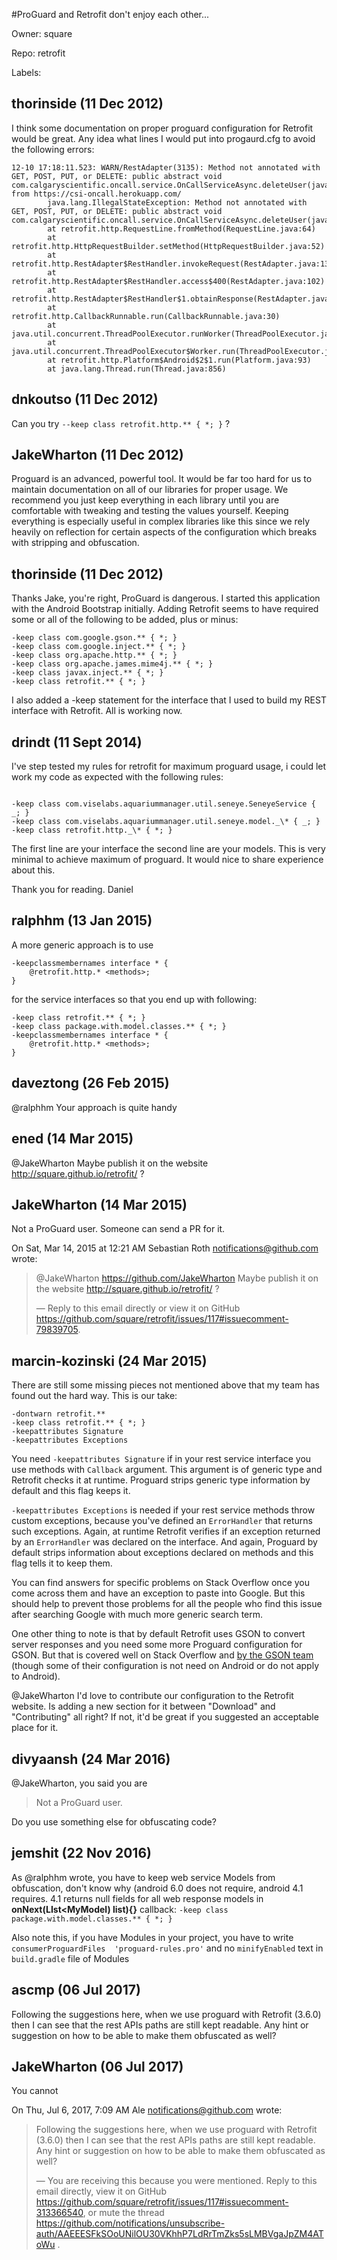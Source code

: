 #ProGuard and Retrofit don't enjoy each other...

Owner: square

Repo: retrofit

Labels: 

## thorinside (11 Dec 2012)

I think some documentation on proper proguard configuration for Retrofit would be great. Any idea what lines I would put into progaurd.cfg to avoid the following errors:

```
12-10 17:18:11.523: WARN/RestAdapter(3135): Method not annotated with GET, POST, PUT, or DELETE: public abstract void com.calgaryscientific.oncall.service.OnCallServiceAsync.deleteUser(java.lang.String,retrofit.http.Callback) from https://csi-oncall.herokuapp.com/
        java.lang.IllegalStateException: Method not annotated with GET, POST, PUT, or DELETE: public abstract void com.calgaryscientific.oncall.service.OnCallServiceAsync.deleteUser(java.lang.String,retrofit.http.Callback)
        at retrofit.http.RequestLine.fromMethod(RequestLine.java:64)
        at retrofit.http.HttpRequestBuilder.setMethod(HttpRequestBuilder.java:52)
        at retrofit.http.RestAdapter$RestHandler.invokeRequest(RestAdapter.java:137)
        at retrofit.http.RestAdapter$RestHandler.access$400(RestAdapter.java:102)
        at retrofit.http.RestAdapter$RestHandler$1.obtainResponse(RestAdapter.java:115)
        at retrofit.http.CallbackRunnable.run(CallbackRunnable.java:30)
        at java.util.concurrent.ThreadPoolExecutor.runWorker(ThreadPoolExecutor.java:1080)
        at java.util.concurrent.ThreadPoolExecutor$Worker.run(ThreadPoolExecutor.java:573)
        at retrofit.http.Platform$Android$2$1.run(Platform.java:93)
        at java.lang.Thread.run(Thread.java:856)
```


## dnkoutso (11 Dec 2012)

Can you try `--keep class retrofit.http.** { *; }` ?


## JakeWharton (11 Dec 2012)

Proguard is an advanced, powerful tool. It would be far too hard for us to maintain documentation on all of our libraries for proper usage. We recommend you just keep everything in each library until you are comfortable with tweaking and testing the values yourself. Keeping everything is especially useful in complex libraries like this since we rely heavily on reflection for certain aspects of the configuration which breaks with stripping and obfuscation.


## thorinside (11 Dec 2012)

Thanks Jake, you're right, ProGuard is dangerous. I started this application with the Android Bootstrap initially. Adding Retrofit seems to have required some or all of the following to be added, plus or minus:

```
-keep class com.google.gson.** { *; }
-keep class com.google.inject.** { *; }
-keep class org.apache.http.** { *; }
-keep class org.apache.james.mime4j.** { *; }
-keep class javax.inject.** { *; }
-keep class retrofit.** { *; }
```

I also added a -keep statement for the interface that I used to build my REST interface with Retrofit. All is working now.


## drindt (11 Sept 2014)

I've step tested my rules for retrofit for maximum proguard usage, i could let work my code as expected with the following rules:
<pre><code>
-keep class com.viselabs.aquariummanager.util.seneye.SeneyeService { _; }
-keep class com.viselabs.aquariummanager.util.seneye.model._\* { _; }
-keep class retrofit.http._\* { *; }
</pre></code>

The first line are your interface the second line are your models. This is very minimal to achieve maximum of proguard. It would nice to share experience about this. 

Thank you for reading.
Daniel 


## ralphhm (13 Jan 2015)

A more generic approach is to use

```
-keepclassmembernames interface * {
    @retrofit.http.* <methods>;
}
```

for the service interfaces so that you end up with following:

```
-keep class retrofit.** { *; }
-keep class package.with.model.classes.** { *; }
-keepclassmembernames interface * {
    @retrofit.http.* <methods>;
}
```


## daveztong (26 Feb 2015)

@ralphhm Your approach is quite handy


## ened (14 Mar 2015)

@JakeWharton Maybe publish it on the website http://square.github.io/retrofit/ ?


## JakeWharton (14 Mar 2015)

Not a ProGuard user. Someone can send a PR for it.

On Sat, Mar 14, 2015 at 12:21 AM Sebastian Roth notifications@github.com
wrote:

> @JakeWharton https://github.com/JakeWharton Maybe publish it on the
> website http://square.github.io/retrofit/ ?
> 
> —
> Reply to this email directly or view it on GitHub
> https://github.com/square/retrofit/issues/117#issuecomment-79839705.


## marcin-kozinski (24 Mar 2015)

There are still some missing pieces not mentioned above that my team has found out the hard way. This is our take:

```
-dontwarn retrofit.**
-keep class retrofit.** { *; }
-keepattributes Signature
-keepattributes Exceptions
```

You need `-keepattributes Signature` if in your rest service interface you use methods with `Callback` argument. This argument is of generic type and Retrofit checks it at runtime. Proguard strips generic type information by default and this flag keeps it.

`-keepattributes Exceptions` is needed if your rest service methods throw custom exceptions, because you've defined an `ErrorHandler` that returns such exceptions. Again, at runtime Retrofit verifies if an exception returned by an `ErrorHandler` was declared on the interface. And again, Proguard by default strips information about exceptions declared on methods and this flag tells it to keep them.

You can find answers for specific problems on Stack Overflow once you come across them and have an exception to paste into Google. But this should help to prevent those problems for all the people who find this issue after searching Google with much more generic search term.

One other thing to note is that by default Retrofit uses GSON to convert server responses and you need some more Proguard configuration for GSON. But that is covered well on Stack Overflow and [by the GSON team](http://google-gson.googlecode.com/svn/trunk/examples/android-proguard-example/proguard.cfg) (though some of their configuration is not need on Android or do not apply to Android).

@JakeWharton I'd love to contribute our configuration to the Retrofit website. Is adding a new section for it between "Download" and "Contributing" all right? If not, it'd be great if you suggested an acceptable place for it.


## divyaansh (24 Mar 2016)

@JakeWharton, you said you are 

> Not a ProGuard user.

Do you use something else for obfuscating code?


## jemshit (22 Nov 2016)

As @ralphhm wrote, you have to keep web service Models from obfuscation, don't know why 
(android 6.0 does not require, android 4.1 requires. 4.1 returns null fields for all web response models in **onNext(LIst<MyModel) list){}** callback:
`-keep class package.with.model.classes.** { *; }`

Also note this, if you have Modules in your project, you have to write 
 `consumerProguardFiles  'proguard-rules.pro'` and no `minifyEnabled` text in `build.gradle` file of Modules

## ascmp (06 Jul 2017)

Following the suggestions here, when we use proguard with Retrofit (3.6.0) then I can see that the rest APIs paths are still kept readable. Any hint or suggestion on how to be able to make them obfuscated as well?

## JakeWharton (06 Jul 2017)

You cannot

On Thu, Jul 6, 2017, 7:09 AM Ale <notifications@github.com> wrote:

> Following the suggestions here, when we use proguard with Retrofit (3.6.0)
> then I can see that the rest APIs paths are still kept readable. Any hint
> or suggestion on how to be able to make them obfuscated as well?
>
> —
> You are receiving this because you were mentioned.
> Reply to this email directly, view it on GitHub
> <https://github.com/square/retrofit/issues/117#issuecomment-313366540>,
> or mute the thread
> <https://github.com/notifications/unsubscribe-auth/AAEEESFkSOoUNilOU30VKhhP7LdRrTmZks5sLMBVgaJpZM4AToWu>
> .
>


